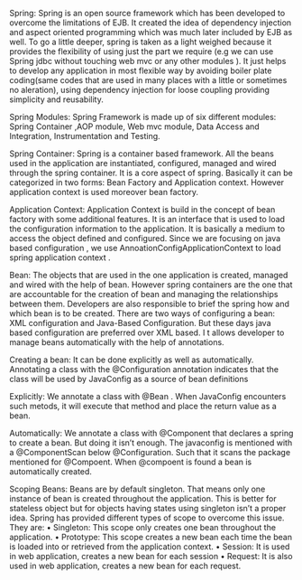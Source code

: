 Spring:
Spring  is an open source framework which has been developed to overcome the limitations of EJB. It created the idea of dependency injection and aspect  oriented programming which was much later included by EJB as well. To go a little deeper,  spring is taken as a light weighed because it provides the flexibility of using just the part we require (e.g we can use Spring jdbc without  touching web mvc or any other modules ). It just helps to develop any application in most flexible way by avoiding boiler plate coding(same codes that are used in many places with a little or sometimes no aleration), using dependency injection for loose coupling providing simplicity and reusability.

Spring Modules:
Spring Framework  is made up of six different modules: Spring Container ,AOP module, Web mvc module, Data Access and Integration, Instrumentation and Testing.

Spring Container:
Spring is a container based framework. All the beans used in the application are instantiated, configured, managed and wired through the spring container. It is a core aspect of spring. Basically it can be categorized in two forms: Bean Factory and Application context. However application context is used moreover bean factory.


Application Context:
Application Context is build in the concept of bean factory with some additional features. It is an interface that is used to load the configuration information to the application. It is basically a medium to access the object defined and configured. Since  we are focusing on java based configuration , we use AnnoationConfigApplicationContext to load spring application context .


Bean:
The objects that are used in the one application is created, managed and wired with the help of bean. However spring containers are the one that are accountable for the creation of bean and managing the relationships between them. Developers are also responsible to brief the spring how and which bean is to be created. There are two ways of configuring a bean: XML configuration and Java-Based Configuration. But these days java based configuration are preferred over XML based. I t allows developer to manage beans automatically with the help of annotations.

Creating a bean:
It can be done explicitly as well as automatically. Annotating a class with the @Configuration annotation indicates that the class will be used by JavaConfig as a source of bean definitions

Explicitly:
We annotate a class with @Bean . When JavaConfig encounters such metods, it will execute that method and place the return value as a bean.

Automatically:
We annotate a class with  @Component  that declares a spring to create a bean. But doing it isn’t enough. The javaconfig is mentioned with a @ComponentScan below @Configuration. Such that it scans the package mentioned for @Compoent. When @compoent is found a bean is automatically created.


 Scoping Beans:
 Beans are by default singleton. That means only one instance of bean is created throughout the application. This is better for stateless object but for objects having states using singleton isn’t a proper idea. Spring has provided different types of scope to overcome this issue. They are: 
• Singleton: This scope only creates one bean throughout the application. 
• Prototype: This scope creates a new bean each time the bean is loaded into or retrieved from the application context.
• Session: It is used in web application, creates a new bean for each session
• Request: It is also used in web application, creates a new bean for each request.

